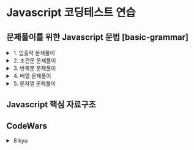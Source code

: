 # Javascript 코딩테스트 연습

## 문제풀이를 위한 Javascript 문법 [basic-grammar]

<details>
  <summary>&nbsp;1. 입출력 문제풀이</summary>
  <div markdown="1">&nbsp; • a + b</div>
  <div markdown="2">&nbsp; • a * b</div>
  <div markdown="3">&nbsp; • 사칙연산</div>
  <div markdown="4">&nbsp; • 곱셉</div>
</details>
<details>
  <summary>&nbsp;2. 조건문 문제풀이</summary>
  <div markdown="1">&nbsp; • 시험성적</div>
  <div markdown="2">&nbsp; • 알람시계</div>
  <div markdown="3">&nbsp; • 오븐시계</div>
  <div markdown="4">&nbsp; • 주사위 세개</div>
</details>
<details>
  <summary>&nbsp;3. 반복문 문제풀이</summary>
  <div markdown="1">&nbsp; • 시험성적</div>
  <div markdown="2">&nbsp; • 알람시계</div>
  <div markdown="3">&nbsp; • 오븐시계</div>
  <div markdown="4">&nbsp; • 주사위 세개</div>
</details>
<details>
  <summary>&nbsp;4. 배열 문제풀이</summary>
  <div markdown="1">&nbsp; • 시험성적</div>
  <div markdown="2">&nbsp; • 알람시계</div>
  <div markdown="3">&nbsp; • 오븐시계</div>
  <div markdown="4">&nbsp; • 주사위 세개</div>
</details>
<details>
  <summary>&nbsp;5. 문자열 문제풀이</summary>
  <div markdown="1">&nbsp; • 시험성적</div>
  <div markdown="2">&nbsp; • 알람시계</div>
  <div markdown="3">&nbsp; • 오븐시계</div>
  <div markdown="4">&nbsp; • 주사위 세개</div>
</details>

## Javascript 핵심 자료구조

## CodeWars

<details>
  <summary>&nbsp;8 kyu</summary>
  <div markdown="1">&nbsp; • calculate-average</div>
</details>

